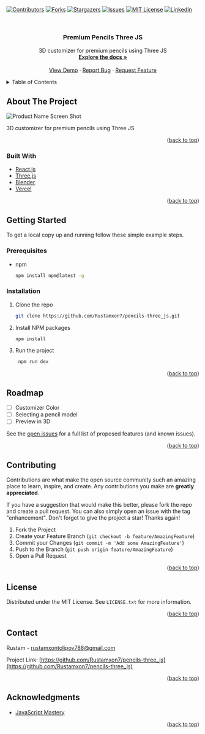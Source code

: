 <div id="top"></div>

[![Contributors][contributors-shield]][contributors-url]
[![Forks][forks-shield]][forks-url]
[![Stargazers][stars-shield]][stars-url]
[![Issues][issues-shield]][issues-url]
[![MIT License][license-shield]][license-url]
[![LinkedIn][linkedin-shield]][linkedin-url]

<!-- PROJECT LOGO -->
<br />
<div align="center">

<h3 align="center">Premium Pencils Three JS</h3>

  <p align="center">
    3D customizer for premium pencils using Three JS
    <br />
    <a href="https://github.com/Rustamxon7/pencils-three_js"><strong>Explore the docs »</strong></a>
    <br />
    <br />
    <a href="https://pencils-three-js.vercel.app">View Demo</a>
    ·
    <a href="https://github.com/Rustamxon7/pencils-three_js/issues">Report Bug</a>
    ·
    <a href="https://github.com/Rustamxon7/pencils-three_js/issues">Request Feature</a>
  </p>
</div>

<!-- TABLE OF CONTENTS -->
<details>
  <summary>Table of Contents</summary>
  <ol>
    <li>
      <a href="#about-the-project">About The Project</a>
      <ul>
        <li><a href="#built-with">Built With</a></li>
      </ul>
    </li>
    <li>
      <a href="#getting-started">Getting Started</a>
      <ul>
        <li><a href="#prerequisites">Prerequisites</a></li>
        <li><a href="#installation">Installation</a></li>
      </ul>
    </li>
    <li><a href="#usage">Usage</a></li>
    <li><a href="#roadmap">Roadmap</a></li>
    <li><a href="#contributing">Contributing</a></li>
    <li><a href="#license">License</a></li>
    <li><a href="#contact">Contact</a></li>
    <li><a href="#acknowledgments">Acknowledgments</a></li>
  </ol>
</details>

<!-- ABOUT THE PROJECT -->

## About The Project

![Product Name Screen Shot](https://user-images.githubusercontent.com/69011963/232139710-2785891e-e611-42bc-a7cc-1160db7e1354.png)

3D customizer for premium pencils using Three JS

<p align="right">(<a href="#top">back to top</a>)</p>

### Built With

- [React.js](https://reactjs.org/)
- [Three.js](https://threejs.org/)
- [Blender](https://www.blender.org/)
- [Vercel](https://vercel.com/)

<p align="right">(<a href="#top">back to top</a>)</p>

<!-- GETTING STARTED -->

## Getting Started

To get a local copy up and running follow these simple example steps.

### Prerequisites

- npm
  ```sh
  npm install npm@latest -g
  ```

### Installation

1. Clone the repo
   ```sh
   git clone https://github.com/Rustamxon7/pencils-three_js.git
   ```
2. Install NPM packages
   ```sh
   npm install
   ```
3. Run the project
   ```sh
    npm run dev
   ```

<p align="right">(<a href="#top">back to top</a>)</p>

<!-- ROADMAP -->

## Roadmap

- [ ] Customizer Color
- [ ] Selecting a pencil model
- [ ] Preview in 3D

See the [open issues](https://github.com/Rustamxon7/pencils-three_js/issues) for a full list of proposed features (and known issues).

<p align="right">(<a href="#top">back to top</a>)</p>

<!-- CONTRIBUTING -->

## Contributing

Contributions are what make the open source community such an amazing place to learn, inspire, and create. Any contributions you make are **greatly appreciated**.

If you have a suggestion that would make this better, please fork the repo and create a pull request. You can also simply open an issue with the tag "enhancement".
Don't forget to give the project a star! Thanks again!

1. Fork the Project
2. Create your Feature Branch (`git checkout -b feature/AmazingFeature`)
3. Commit your Changes (`git commit -m 'Add some AmazingFeature'`)
4. Push to the Branch (`git push origin feature/AmazingFeature`)
5. Open a Pull Request

<p align="right">(<a href="#top">back to top</a>)</p>

<!-- LICENSE -->

## License

Distributed under the MIT License. See `LICENSE.txt` for more information.

<p align="right">(<a href="#top">back to top</a>)</p>

<!-- CONTACT -->

## Contact

Rustam - rustamxontolipov788@gmail.com

Project Link: [https://github.com/Rustamxon7/pencils-three_js](https://github.com/Rustamxon7/pencils-three_js)

<p align="right">(<a href="#top">back to top</a>)</p>

<!-- ACKNOWLEDGMENTS -->

## Acknowledgments

<!-- https://www.jsmastery.pro/ -->

- [JavaScript Mastery](https://www.youtube.com/channel/UCmXmlB4-HJytD7wek0Uo97A)

<p align="right">(<a href="#top">back to top</a>)</p>

<!-- MARKDOWN LINKS & IMAGES -->
<!-- https://www.markdownguide.org/basic-syntax/#reference-style-links -->

[contributors-shield]: https://img.shields.io/github/contributors/Rustamxon7/pencils-three_js.svg?style=for-the-badge
[contributors-url]: https://github.com/Rustamxon7/pencils-three_js/graphs/contributors
[forks-shield]: https://img.shields.io/github/forks/Rustamxon7/pencils-three_js.svg?style=for-the-badge
[forks-url]: https://github.com/Rustamxon7/pencils-three_js/network/members
[stars-shield]: https://img.shields.io/github/stars/Rustamxon7/pencils-three_js.svg?style=for-the-badge
[stars-url]: https://github.com/Rustamxon7/pencils-three_js/stargazers
[issues-shield]: https://img.shields.io/github/issues/Rustamxon7/pencils-three_js.svg?style=for-the-badge
[issues-url]: https://github.com/Rustamxon7/pencils-three_js/issues
[license-shield]: https://img.shields.io/github/license/Rustamxon7/pencils-three_js.svg?style=for-the-badge
[license-url]: https://github.com/Rustamxon7/pencils-three_js/blob/master/LICENSE.txt
[linkedin-shield]: https://img.shields.io/badge/-LinkedIn-black.svg?style=for-the-badge&logo=linkedin&colorB=555
[linkedin-url]: https://linkedin.com/in/rustam-tolipov
[product-screenshot]: images/screenshot.png
